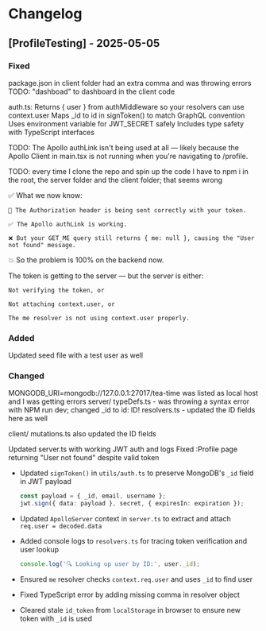 # Changelog

## [ProfileTesting] - 2025-05-05
### Fixed
package.json in client folder had an extra comma and was throwing errors 
TODO: "dashboad" to dashboard in the client code 

auth.ts:
Returns { user } from authMiddleware so your resolvers can use context.user
Maps _id to id in signToken() to match GraphQL convention
Uses environment variable for JWT_SECRET safely
Includes type safety with TypeScript interfaces

TODO:
The Apollo authLink isn't being used at all — likely because the Apollo Client in main.tsx is not running when you're navigating to /profile.

TODO:
every time I clone the repo and spin up the code I have to npm i in the root, the server folder and the client folder; that seems wrong

✅ What we now know:

    🔐 The Authorization header is being sent correctly with your token.

    ✅ The Apollo authLink is working.

    ❌ But your GET_ME query still returns { me: null }, causing the "User not found" message.

💥 So the problem is 100% on the backend now.

The token is getting to the server — but the server is either:

    Not verifying the token, or

    Not attaching context.user, or

    The me resolver is not using context.user properly.

### Added
Updated seed file with a test user as well 


### Changed
MONGODB_URI=mongodb://127.0.0.1:27017/tea-time
was listed as local host and I was getting errors 
server/ 
typeDefs.ts - was throwing a syntax error with NPM run dev; changed _id to id: ID!
resolvers.ts   - updated the ID fields here as well 

client/
mutations.ts also updated the ID fields 

Updated server.ts with working JWT auth and logs
Fixed :Profile page returning "User not found" despite valid token


* Updated `signToken()` in `utils/auth.ts` to preserve MongoDB's `_id` field in JWT payload

  ```ts
  const payload = { _id, email, username };
  jwt.sign({ data: payload }, secret, { expiresIn: expiration });
  ```

* Updated `ApolloServer` context in `server.ts` to extract and attach `req.user = decoded.data`

* Added console logs to `resolvers.ts` for tracing token verification and user lookup

  ```ts
  console.log('🔍 Looking up user by ID:', user._id);
  ```

* Ensured `me` resolver checks `context.req.user` and uses `_id` to find user

* Fixed TypeScript error by adding missing comma in resolver object

* Cleared stale `id_token` from `localStorage` in browser to ensure new token with `_id` is used

